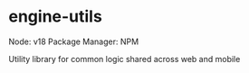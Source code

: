 # engine-utils

Node: v18
Package Manager: NPM

Utility library for common logic shared across web and mobile
